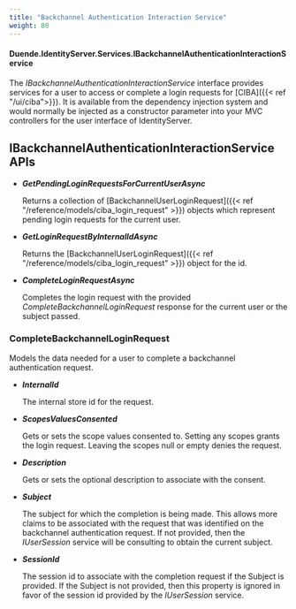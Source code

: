 ```yaml
---
title: "Backchannel Authentication Interaction Service"
weight: 80
---
```


#### Duende.IdentityServer.Services.IBackchannelAuthenticationInteractionService

The *IBackchannelAuthenticationInteractionService* interface provides services for a user to access or complete a login requests for [CIBA]({{< ref "/ui/ciba">}}).
It is available from the dependency injection system and would normally be injected as a constructor parameter into your MVC controllers for the user interface of IdentityServer.


## IBackchannelAuthenticationInteractionService APIs

* ***GetPendingLoginRequestsForCurrentUserAsync***
    
    Returns a collection of [BackchannelUserLoginRequest]({{< ref "/reference/models/ciba_login_request" >}}) objects which represent pending login requests for the current user.

* ***GetLoginRequestByInternalIdAsync***
    
    Returns the [BackchannelUserLoginRequest]({{< ref "/reference/models/ciba_login_request" >}}) object for the id.

* ***CompleteLoginRequestAsync***
    
    Completes the login request with the provided *CompleteBackchannelLoginRequest* response for the current user or the subject passed.


### CompleteBackchannelLoginRequest
Models the data needed for a user to complete a backchannel authentication request.

* ***InternalId***
    
    The internal store id for the request.

* ***ScopesValuesConsented***
    
    Gets or sets the scope values consented to. 
    Setting any scopes grants the login request.
    Leaving the scopes null or empty denies the request.

* ***Description***
    
    Gets or sets the optional description to associate with the consent.

* ***Subject***
    
    The subject for which the completion is being made.
    This allows more claims to be associated with the request that was identified on the backchannel authentication request.
    If not provided, then the *IUserSession* service will be consulting to obtain the current subject.

* ***SessionId***
    
    The session id to associate with the completion request if the Subject is provided. 
    If the Subject is not provided, then this property is ignored in favor of the session id provided by the *IUserSession* service.

